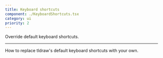```yaml
---
title: Keyboard shortcuts
component: ./KeyboardShortcuts.tsx
category: ui
priority: 2
---
```


Override default keyboard shortcuts.

---

How to replace tldraw's default keyboard shortcuts with your own.
